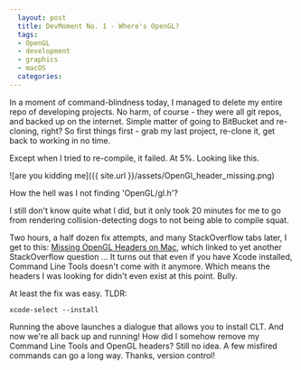 ```yaml
---
  layout: post
  title: DevMoment No. 1 - Where's OpenGL?
  tags:
  - OpenGL
  - development
  - graphics
  - macOS
  categories:
---
```

In a moment of command-blindness today, I managed to delete my entire repo of developing projects. No harm, of course - they were all git repos, and backed up on the internet. Simple matter of going to BitBucket and re-cloning, right? So first things first - grab my last project, re-clone it, get back to working in no time.

Except when I tried to re-compile, it failed. At 5%. Looking like this.

![are you kidding me]({{ site.url }}/assets/OpenGl_header_missing.png)

How the hell was I not finding 'OpenGL/gl.h'?

I still don't know quite what I did, but it only took 20 minutes for me to go from rendering collision-detecting dogs to not being able to compile squat.

Two hours, a half dozen fix attempts, and many StackOverflow tabs later, I get to this: [Missing OpenGL Headers on Mac](http://stackoverflow.com/questions/18647976/missing-opengl-headers-on-mac), which linked to yet another StackOverflow question ... It turns out that even if you have Xcode installed, Command Line Tools doesn't come with it anymore. Which means the headers I was looking for didn't even exist at this point.
Bully.

At least the fix was easy. TLDR:

    xcode-select --install

Running the above launches a dialogue that allows you to install CLT. And now we're all back up and running!
How did I somehow remove my Command Line Tools and OpenGL headers? Still no idea. A few misfired commands can go a long way. Thanks, version control!
